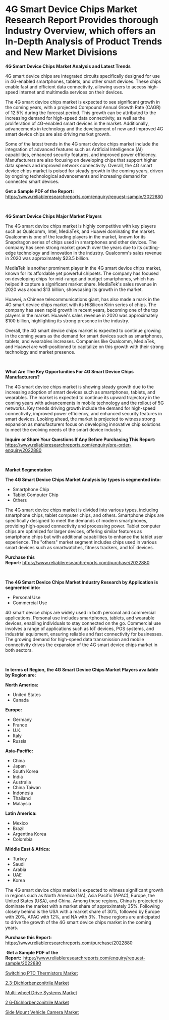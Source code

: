 <p><h1>4G Smart Device Chips Market Research Report Provides thorough Industry Overview, which offers an In-Depth Analysis of Product Trends and New Market Divisions</h1></p><p><strong>4G Smart Device Chips Market Analysis and Latest Trends</strong></p>
<p><p>4G smart device chips are integrated circuits specifically designed for use in 4G-enabled smartphones, tablets, and other smart devices. These chips enable fast and efficient data connectivity, allowing users to access high-speed internet and multimedia services on their devices.</p><p>The 4G smart device chips market is expected to see significant growth in the coming years, with a projected Compound Annual Growth Rate (CAGR) of 12.5% during the forecast period. This growth can be attributed to the increasing demand for high-speed data connectivity, as well as the proliferation of 4G-enabled smart devices in the market. Additionally, advancements in technology and the development of new and improved 4G smart device chips are also driving market growth.</p><p>Some of the latest trends in the 4G smart device chips market include the integration of advanced features such as Artificial Intelligence (AI) capabilities, enhanced security features, and improved power efficiency. Manufacturers are also focusing on developing chips that support higher data speeds and improved network connectivity. Overall, the 4G smart device chips market is poised for steady growth in the coming years, driven by ongoing technological advancements and increasing demand for connected smart devices.</p></p>
<p><strong>Get a Sample PDF of the Report:&nbsp;</strong> <a href="https://www.reliableresearchreports.com/enquiry/request-sample/2022880">https://www.reliableresearchreports.com/enquiry/request-sample/2022880</a></p>
<p>&nbsp;</p>
<p><strong>4G Smart Device Chips Major Market Players</strong></p>
<p><p>The 4G smart device chips market is highly competitive with key players such as Qualcomm, Intel, MediaTek, and Huawei dominating the market. Qualcomm is one of the leading players in the market, known for its Snapdragon series of chips used in smartphones and other devices. The company has seen strong market growth over the years due to its cutting-edge technology and innovation in the industry. Qualcomm's sales revenue in 2020 was approximately $23.5 billion.</p><p>MediaTek is another prominent player in the 4G smart device chips market, known for its affordable yet powerful chipsets. The company has focused on developing chips for mid-range and budget smartphones, which has helped it capture a significant market share. MediaTek's sales revenue in 2020 was around $13 billion, showcasing its growth in the market.</p><p>Huawei, a Chinese telecommunications giant, has also made a mark in the 4G smart device chips market with its HiSilicon Kirin series of chips. The company has seen rapid growth in recent years, becoming one of the top players in the market. Huawei's sales revenue in 2020 was approximately $100 billion, highlighting its strong presence in the industry.</p><p>Overall, the 4G smart device chips market is expected to continue growing in the coming years as the demand for smart devices such as smartphones, tablets, and wearables increases. Companies like Qualcomm, MediaTek, and Huawei are well-positioned to capitalize on this growth with their strong technology and market presence.</p></p>
<p>&nbsp;</p>
<p><strong>What Are The Key Opportunities For 4G Smart Device Chips Manufacturers?</strong></p>
<p><p>The 4G smart device chips market is showing steady growth due to the increasing adoption of smart devices such as smartphones, tablets, and wearables. The market is expected to continue its upward trajectory in the coming years with advancements in mobile technology and the rollout of 5G networks. Key trends driving growth include the demand for high-speed connectivity, improved power efficiency, and enhanced security features in smart devices. Looking ahead, the market is projected to witness strong expansion as manufacturers focus on developing innovative chip solutions to meet the evolving needs of the smart device industry.</p></p>
<p><strong>Inquire or Share Your Questions If Any Before Purchasing This Report:</strong> <a href="https://www.reliableresearchreports.com/enquiry/pre-order-enquiry/2022880">https://www.reliableresearchreports.com/enquiry/pre-order-enquiry/2022880</a></p>
<p>&nbsp;</p>
<p><strong>Market Segmentation</strong></p>
<p><strong>The 4G Smart Device Chips Market Analysis by types is segmented into:</strong></p>
<p><ul><li>Smartphone Chip</li><li>Tablet Computer Chip</li><li>Others</li></ul></p>
<p><p>The 4G smart device chips market is divided into various types, including smartphone chips, tablet computer chips, and others. Smartphone chips are specifically designed to meet the demands of modern smartphones, providing high-speed connectivity and processing power. Tablet computer chips are optimized for larger devices, offering similar features as smartphone chips but with additional capabilities to enhance the tablet user experience. The "others" market segment includes chips used in various smart devices such as smartwatches, fitness trackers, and IoT devices.</p></p>
<p><strong>Purchase this Report:&nbsp;</strong><a href="https://www.reliableresearchreports.com/purchase/2022880">https://www.reliableresearchreports.com/purchase/2022880</a></p>
<p>&nbsp;</p>
<p><strong>The 4G Smart Device Chips Market Industry Research by Application is segmented into:</strong></p>
<p><ul><li>Personal Use</li><li>Commercial Use</li></ul></p>
<p><p>4G smart device chips are widely used in both personal and commercial applications. Personal use includes smartphones, tablets, and wearable devices, enabling individuals to stay connected on the go. Commercial use involves a range of applications such as IoT devices, POS systems, and industrial equipment, ensuring reliable and fast connectivity for businesses. The growing demand for high-speed data transmission and mobile connectivity drives the expansion of the 4G smart device chips market in both sectors.</p></p>
<p>&nbsp;</p>
<p><strong>In terms of Region, the 4G Smart Device Chips Market Players available by Region are:</strong></p>
<p>
    <p> <strong> North America: </strong>
        <ul>
            <li>United States</li>
            <li>Canada</li>
        </ul>
        </p> 
    <p> <strong> Europe: </strong>
        <ul>
            <li>Germany</li>
            <li>France</li>
            <li>U.K.</li>
            <li>Italy</li>
            <li>Russia</li>
        </ul>
        </p> 
    <p> <strong> Asia-Pacific: </strong>
        <ul>
            <li>China</li>
            <li>Japan</li>
            <li>South Korea</li>
            <li>India</li>
            <li>Australia</li>
            <li>China Taiwan</li>
            <li>Indonesia</li>
            <li>Thailand</li>
            <li>Malaysia</li>
        </ul>
        </p> 
    <p> <strong> Latin America: </strong>
        <ul>
            <li>Mexico</li>
            <li>Brazil</li>
            <li>Argentina Korea</li>
            <li>Colombia</li>
        </ul>
        </p> 
    <p> <strong> Middle East & Africa: </strong>
        <ul>
            <li>Turkey</li>
            <li>Saudi</li>
            <li>Arabia</li>
            <li>UAE</li>
            <li>Korea</li>
        </ul>
    </p>
    </p>
<p><p>The 4G smart device chips market is expected to witness significant growth in regions such as North America (NA), Asia Pacific (APAC), Europe, the United States (USA), and China. Among these regions, China is projected to dominate the market with a market share of approximately 35%. Following closely behind is the USA with a market share of 30%, followed by Europe with 20%, APAC with 12%, and NA with 3%. These regions are anticipated to drive the growth of the 4G smart device chips market in the coming years.</p></p>
<p><strong>Purchase this Report: </strong><a href="https://www.reliableresearchreports.com/purchase/2022880">https://www.reliableresearchreports.com/purchase/2022880</a></p>
<p>&nbsp;<strong>Get a Sample PDF of the Report:&nbsp;&nbsp;</strong><a href="https://www.reliableresearchreports.com/enquiry/request-sample/2022880">https://www.reliableresearchreports.com/enquiry/request-sample/2022880</a></p>
<p><strong></strong></p>
<p><p><a href="https://view.publitas.com/reportprime-1/global-switching-ptc-thermistors-market-size-and-market-trends-insights-and-projections-from-2024-to-2031/">Switching PTC Thermistors Market</a></p><p><a href="https://faithful-glue-af3.notion.site/2-3-Dichlorbenzonitrile-Market-Size-Growing-and-Forecasted-for-period-from-2024-2031-and-provides--1cae8b6f615f4c5fbec4b413f5d2885c">2,3-Dichlorbenzonitrile Market</a></p><p><a href="https://view.publitas.com/reportprime-1/multi-wheel-drive-systems-market-size-furnishes-valuable-information-encompassing-market-share-market-trends-and-projections-spanning-from-2024-to-2031/">Multi-wheel Drive Systems Market</a></p><p><a href="https://chivalrous-flock-a86.notion.site/2-6-Dichlorbenzonitrile-Market-Research-Report-Provides-Critical-Insights-that-can-help-Shape-Busine-7825584d730f4a0f8d63a87b0d4ad52d">2,6-Dichlorbenzonitrile Market</a></p><p><a href="https://angry-finch-aaf.notion.site/Side-Mount-Vehicle-Camera-Market-Size-and-Growth-Market-Segmentation-Regional-and-Country-Breakdow-389765d178ca4080be2a8bebce3c91f6">Side Mount Vehicle Camera Market</a></p></p>